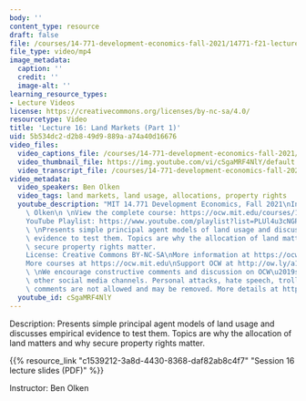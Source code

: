 ```yaml
---
body: ''
content_type: resource
draft: false
file: /courses/14-771-development-economics-fall-2021/14771-f21-lecture-16-v2_1_360p_16_9.mp4
file_type: video/mp4
image_metadata:
  caption: ''
  credit: ''
  image-alt: ''
learning_resource_types:
- Lecture Videos
license: https://creativecommons.org/licenses/by-nc-sa/4.0/
resourcetype: Video
title: 'Lecture 16: Land Markets (Part 1)'
uid: 5b534dc2-d2b8-49d9-889a-a74a40d16676
video_files:
  video_captions_file: /courses/14-771-development-economics-fall-2021/1fsXwEhRMU6XADjiHaMCpbcyJ4fvbdqxo_transcript.webvtt
  video_thumbnail_file: https://img.youtube.com/vi/cSgaMRF4NlY/default.jpg
  video_transcript_file: /courses/14-771-development-economics-fall-2021/1fsXwEhRMU6XADjiHaMCpbcyJ4fvbdqxo_transcript.pdf
video_metadata:
  video_speakers: Ben Olken
  video_tags: land markets, land usage, allocations, property rights
  youtube_description: "MIT 14.771 Development Economics, Fall 2021\nInstructor: Ben\
    \ Olken\n \nView the complete course: https://ocw.mit.edu/courses/14-771-development-economics-fall-2021\n\
    YouTube Playlist: https://www.youtube.com/playlist?list=PLUl4u3cNGP61kvh3caDts2R6LmkYbmzaG\n\
    \ \nPresents simple principal agent models of land usage and discusses empirical\
    \ evidence to test them. Topics are why the allocation of land matters and why\
    \ secure property rights matter.                                      \n \n \n\
    License: Creative Commons BY-NC-SA\nMore information at https://ocw.mit.edu/terms\n\
    More courses at https://ocw.mit.edu\nSupport OCW at http://ow.ly/a1If50zVRlQ\n\
    \ \nWe encourage constructive comments and discussion on OCW\u2019s YouTube and\
    \ other social media channels. Personal attacks, hate speech, trolling, and inappropriate\
    \ comments are not allowed and may be removed. More details at https://ocw.mit.edu/comments."
  youtube_id: cSgaMRF4NlY
---
```

Description: Presents simple principal agent models of land usage and discusses empirical evidence to test them. Topics are why the allocation of land matters and why secure property rights matter.

{{% resource_link "c1539212-3a8d-4430-8368-daf82ab8c4f7" "Session 16 lecture slides (PDF)" %}}

Instructor: Ben Olken